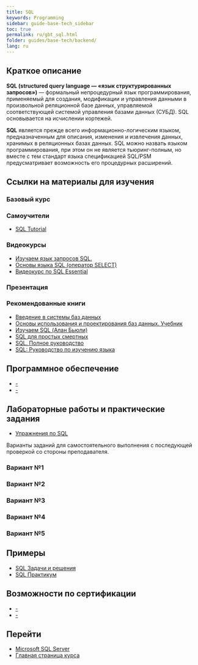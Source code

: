 ```yaml
---
title: SQL
keywords: Programming
sidebar: guide-base-tech_sidebar
toc: true
permalink: ru/gbt_sql.html
folder: guides/base-tech/backend/
lang: ru
---
```

## Краткое описание

**SQL (structured query language — «язык структурированных запросов»)** — формальный непроцедурный язык программирования, применяемый для создания, модификации и управления данными в произвольной реляционной базе данных, управляемой соответствующей системой управления базами данных (СУБД). SQL основывается на исчислении кортежей.

**SQL** является прежде всего информационно-логическим языком, предназначенным для описания, изменения и извлечения данных, хранимых в реляционных базах данных. SQL можно назвать языком программирования, при этом он не является тьюринг-полным, но вместе с тем стандарт языка спецификацией SQL/PSM предусматривает возможность его процедурных расширений.

##  Ссылки на материалы для изучения

### Базовый курс


### Самоучители

* [SQL Tutorial](http://www.w3schools.com/sql/default.asp)

### Видеокурсы

* [Изучаем язык запросов SQL.](https://www.youtube.com/playlist?list=PLeYxjiX1MAInukqt-0XKbG9qP2j0QovZH)
* [Основы языка SQL (оператор SELECT)](https://www.youtube.com/playlist?list=PLN8vGBeK3TUrCfB6EdES5oQtXXTXFPnzT)
* [Видеокурс по SQL Essential](https://www.youtube.com/playlist?list=PLvItDmb0sZw_NDm3pDMQ4_9bV_zKzBmNv)



### Презентация

### Рекомендованные книги

* [Введение в системы баз данных](http://www.ozon.ru/context/detail/id/136880774/)
* [Основы использования и проектирования баз данных. Учебник](http://www.ozon.ru/context/detail/id/34086181/)
* [Изучаем SQL (Алан Бьюли)](http://www.ozon.ru/context/detail/id/3291513/)
* [SQL для простых смертных](http://www.ozon.ru/context/detail/id/24939188/)
* [SQL. Полное руководство](http://www.ozon.ru/context/detail/id/31124973/)
* [SQL: Руководство по изучению языка](https://books.google.ru/books?id=XVnRAAAAQBAJ&pg=PA15&lpg=PA15&dq=sql:1992&source=bl&ots=IydSQak2Iz&sig=TplQOrfotnkk8qfE6vkb9kTrHX4&hl=ru&sa=X&ved=0ahUKEwiwosm2tfvRAhVMMJoKHTM0CAMQ6AEIRTAH#v=onepage&q=sql%3A1992&f=false)

## Программное обеспечение

* [-]()
* [-]()

## Лабораторные работы и практические задания

* [Упражнения по SQL](http://sql-ex.ru/)

Варианты заданий для самостоятельного выполнения с последующей проверкой со стороны преподавателя.

### Вариант №1

### Вариант №2

### Вариант №3

### Вариант №4

### Вариант №5

## Примеры

* [SQL Задачи и решения](http://www.sql-tutorial.ru/ru/content.html)
* [SQL Практикум](https://www.youtube.com/playlist?list=PLvItDmb0sZw-WX3dpyJJcuIyy6i2dT7FA)

## Возможности по сертификации

* [-]()
* [-]()

## Перейти

* [Microsoft SQL Server](gbt_mssql.html)
* [Главная страница курса](gbt_landing-page.html)
